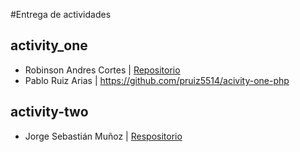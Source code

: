 #Entrega de actividades

## activity_one
- Robinson Andres Cortes | [Repositorio](URL_del_repo)
- Pablo Ruiz Arias | https://github.com/pruiz5514/acivity-one-php

## activity-two
- Jorge Sebastián Muñoz | [Respositorio](https://github.com/sebasmzg/file-manager-php)
